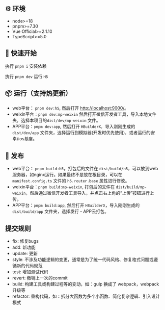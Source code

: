 ## ⚙️ 环境

- node>=18
- pnpm>=7.30
- Vue Official>=2.1.10
- TypeScript>=5.0

## &#x1F4C2; 快速开始

执行 `pnpm i` 安装依赖

执行 `pnpm dev` 运行 `H5`

## 📦 运行（支持热更新）

- web平台： `pnpm dev:h5`, 然后打开 [http://localhost:9000/](http://localhost:9000/)。
- weixin平台：`pnpm dev:mp-weixin` 然后打开微信开发者工具，导入本地文件夹，选择本项目的`dist/dev/mp-weixin` 文件。
- APP平台：`pnpm dev:app`, 然后打开 `HBuilderX`，导入刚刚生成的`dist/dev/app` 文件夹，选择运行到模拟器(开发时优先使用)，或者运行的安卓/ios基座。

## 🔗 发布

- web平台： `pnpm build:h5`，打包后的文件在 `dist/build/h5`，可以放到web服务器，如nginx运行。如果最终不是放在根目录，可以在 `manifest.config.ts` 文件的 `h5.router.base` 属性进行修改。
- weixin平台：`pnpm build:mp-weixin`, 打包后的文件在 `dist/build/mp-weixin`，然后通过微信开发者工具导入，并点击右上角的“上传”按钮进行上传。
- APP平台：`pnpm build:app`, 然后打开 `HBuilderX`，导入刚刚生成的`dist/build/app` 文件夹，选择发行 - APP云打包。

## 提交规则

- fix: 修复bugs
- add: 新功能
- update: 更新
- style: 不涉及功能逻辑的变更，通常是为了统一代码风格、修复格式问题或遵循新的代码规范
- test: 增加测试代码
- revert: 撤销上一次的commit
- build: 构建工具或构建过程等的变动，如：gulp 换成了 webpack，webpack 升级等
- refactor: 重构代码，如：拆分大函数为多个小函数、简化复杂逻辑、引入设计模式

